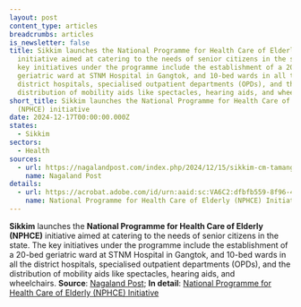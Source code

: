 ```yaml
---
layout: post
content_type: articles
breadcrumbs: articles
is_newsletter: false
title: Sikkim launches the National Programme for Health Care of Elderly (NPHCE)
  initiative aimed at catering to the needs of senior citizens in the state. The
  key initiatives under the programme include the establishment of a 20-bed
  geriatric ward at STNM Hospital in Gangtok, and 10-bed wards in all the
  district hospitals, specialised outpatient departments (OPDs), and the
  distribution of mobility aids like spectacles, hearing aids, and wheelchairs.
short_title: Sikkim launches the National Programme for Health Care of Elderly
  (NPHCE) initiative
date: 2024-12-17T00:00:00.000Z
states:
  - Sikkim
sectors:
  - Health
sources:
  - url: https://nagalandpost.com/index.php/2024/12/15/sikkim-cm-tamang-launches-healthcare-for-elderly-people/
    name: Nagaland Post
details:
  - url: https://acrobat.adobe.com/id/urn:aaid:sc:VA6C2:dfbfb559-8f96-4e27-b6f3-9e4d798d1c47
    name: National Programme for Health Care of Elderly (NPHCE) Initiative
---
```

**Sikkim** launches the **National Programme for Health Care of Elderly (NPHCE)** initiative aimed at catering to the needs of senior citizens in the state. The key initiatives under the programme include the establishment of a 20-bed geriatric ward at STNM Hospital in Gangtok, and 10-bed wards in all the district hospitals, specialised outpatient departments (OPDs), and the distribution of mobility aids like spectacles, hearing aids, and wheelchairs. **Source**: [Nagaland Post](https://nagalandpost.com/index.php/2024/12/15/sikkim-cm-tamang-launches-healthcare-for-elderly-people/); **In detail**: [National Programme for Health Care of Elderly (NPHCE) Initiative](https://acrobat.adobe.com/id/urn:aaid:sc:VA6C2:dfbfb559-8f96-4e27-b6f3-9e4d798d1c47)
